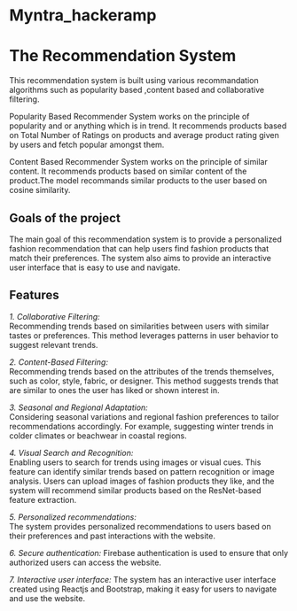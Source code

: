 # Myntra_hackeramp


# The Recommendation System<br/>


This recommendation system is built using various recommandation algorithms such as popularity based ,content based and collaborative filtering.

Popularity Based Recommender System works on the principle of popularity and or anything which is in trend. It recommends products based on Total Number of Ratings on products and average product rating given by users and fetch popular amongst them.

Content Based Recommender System works on the principle of similar content. It recommends products based on similar content of the product.The model recommands similar products to the user based on cosine similarity.


## Goals of the project<br/>

The main goal of this recommendation system is to provide a personalized fashion recommendation that can help users find fashion products that match their preferences. The system also aims to provide an interactive user interface that is easy to use and navigate.


## Features

*1. Collaborative Filtering:*<br/>
    Recommending trends based on similarities between users with similar tastes or preferences. This method leverages patterns in user behavior to suggest relevant trends.

*2. Content-Based Filtering:*<br/>
    Recommending trends based on the attributes of the trends themselves, such as color, style, fabric, or designer. This method suggests trends that are similar to ones the user has liked or shown interest in.

*3. Seasonal and Regional Adaptation:*<br/>
    Considering seasonal variations and regional fashion preferences to tailor recommendations accordingly. For example, suggesting winter trends in colder climates or beachwear in coastal regions.

*4. Visual Search and Recognition:*<br/>
                Enabling users to search for trends using images or visual cues. This feature can identify similar trends based on pattern recognition or image analysis.
   Users can upload images of fashion products they like, and the system will recommend similar products based on the ResNet-based feature extraction.

*5. Personalized recommendations:*<br/>
    The system provides personalized recommendations to users based on their preferences and past interactions with the website.

*6. Secure authentication:*
    Firebase authentication is used to ensure that only authorized users can access the website.

*7. Interactive user interface:* 
    The system has an interactive user interface created using Reactjs and Bootstrap, making it easy for users to navigate and use the website.
